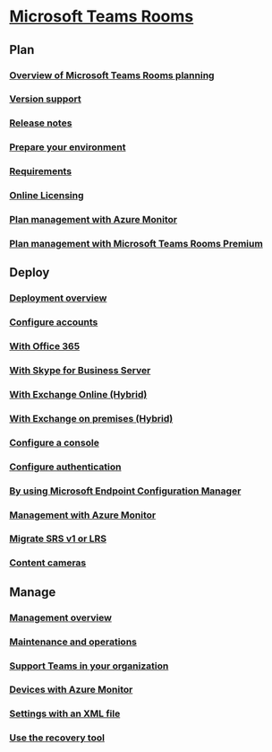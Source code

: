 # [Microsoft Teams Rooms](index.md)
## Plan
### [Overview of Microsoft Teams Rooms planning](rooms-plan.md)
### [Version support](rooms-lifecycle-support.md)
### [Release notes](rooms-release-note.md)
### [Prepare your environment](rooms-prep.md)
### [Requirements](requirements.md)
### [Online Licensing](rooms-licensing.md)
### [Plan management with Azure Monitor](azure-monitor-plan.md)
### [Plan management with Microsoft Teams Rooms Premium](microsoft-teams-rooms-premium.md)

## Deploy
### [Deployment overview](rooms-deploy.md)
### [Configure accounts](rooms-configure-accounts.md)
### [With Office 365](with-office-365.md)
### [With Skype for Business Server](with-skype-for-business-server-2015.md)
### [With Exchange Online (Hybrid)](with-exchange-online.md)
### [With Exchange on premises (Hybrid)](with-exchange-on-premises.md)
### [Configure a console](console.md)
### [Configure authentication](rooms-authentication.md)
### [By using Microsoft Endpoint Configuration Manager](rooms-scale.md)
### [Management with Azure Monitor](azure-monitor-deploy.md)
### [Migrate SRS v1 or LRS](lrs-migration.md)
### [Content cameras](content-camera.md)

## Manage
### [Management overview](rooms-manage.md)
### [Maintenance and operations](rooms-operations.md)
### [Support Teams in your organization](known-issues.md)
### [Devices with Azure Monitor](azure-monitor-manage.md)
### [Settings with an XML file](xml-config-file.md)
### [Use the recovery tool](recovery-tool.md)

